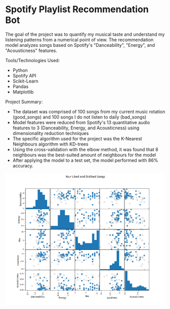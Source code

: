 # Spotify Playlist Recommendation Bot

The goal of the project was to quantify my musical taste and understand my listening patterns from a numerical point of view. The recommendation model analyzes songs based on Spotify's "Danceability", "Energy", and "Acousticness" features.

Tools/Technologies Used:
- Python
- Spotify API
- Scikit-Learn
- Pandas
- Matplotlib

Project Summary:
- The dataset was comprised of 100 songs from my current music rotation (good_songs) and 100 songs I do not listen to daily (bad_songs)
- Model features were reduced from Spotify's 13 quantitative audio features to 3 (Danceability, Energy, and Acousticness) using dimensionality reduction techniques
- The specific algorithm used for the project was the K-Nearest Neighbours algorithm with KD-trees
- Using the cross-validation with the elbow method, it was found that 8 neighbours was the best-suited amount of neighbours for the model
- After applying the model to a test set, the model performed with 86% accuracy. 

![alt text](https://github.com/jobcabanto/Spotify-Recommendation-Bot/blob/main/res/Figure_1.png)
